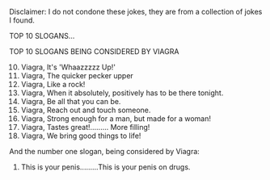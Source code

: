 Disclaimer: I do not condone these jokes, they are from a collection of jokes I found.

TOP 10 SLOGANS...

TOP 10 SLOGANS BEING CONSIDERED BY VIAGRA

 10. Viagra, It's 'Whaazzzzz Up!'
 9. Viagra, The quicker pecker upper
 8. Viagra, Like a rock!
 7. Viagra, When it absolutely, positively has to be there tonight.
 6. Viagra, Be all that you can be.
 5. Viagra, Reach out and touch someone.
 4. Viagra, Strong enough for a man, but made for a woman!
 3. Viagra, Tastes great!......... More filling!
 2. Viagra, We bring good things to life!

 And the number one slogan, being considered by Viagra:
 1. This is your penis.........This is your penis on drugs.

